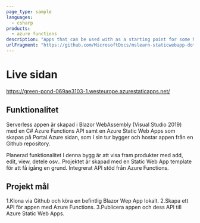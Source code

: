 ```yaml
---
page_type: sample
languages:
  - csharp
products:
  - azure functions
description: "Apps that can be used with as a starting point for some MS Learn Modules."
urlFragment: "https://github.com/MicrosoftDocs/mslearn-staticwebapp-dotnet"
---
```


# Live sidan
https://green-pond-069ae3103-1.westeurope.azurestaticapps.net/

## Funktionalitet

Serverless appen är skapad i Blazor WebAssembly (Visual Studio 2019) med en C# Azure Functions API samt en Azure Static Web Apps som skapas på Portal.Azure sidan, som I sin tur bygger och hostar appen från en Github repository.  

Planerad funktionalitet I denna bygg är att visa fram produkter med add, edit, view, detele osv.. Projektet är skapad med en Static Web App template för att få igång en grund. Integrerat API stöd från Azure Functions. 

## Projekt mål

1.Klona via Github och köra en befintlig Blazor Wep App lokalt. 
2.Skapa ett API för appen med Azure Functions. 
3.Publicera appen och dess API till Azure Static Web Apps. 

